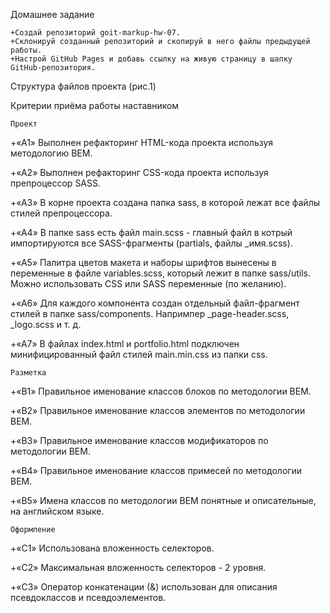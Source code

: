 Домашнее задание

    +Создай репозиторий goit-markup-hw-07.
    +Склонируй созданный репозиторий и скопируй в него файлы предыдущей работы.
    +Настрой GitHub Pages и добавь ссылку на живую страницу в шапку GitHub-репозитория.

Структура файлов проекта (рис.1)

Критерии приёма работы наставником

    Проект

+«A1» Выполнен рефакторинг HTML-кода проекта используя методологию BEM.

+«A2» Выполнен рефакторинг CSS-кода проекта используя препроцессор SASS.

+«A3» В корне проекта создана папка sass, в которой лежат все файлы стилей
препроцессора.

+«A4» В папке sass есть файл main.scss - главный файл в котрый импортируются все
SASS-фрагменты (partials, файлы \_имя.scss).

+«A5» Палитра цветов макета и наборы шрифтов вынесены в переменные в файле
variables.scss, который лежит в папке sass/utils. Можно использовать CSS или
SASS переменные (по желанию).

+«A6» Для каждого компонента создан отдельный файл-фрагмент стилей в папке
sass/components. Напримпер \_page-header.scss, \_logo.scss и т. д.

+«A7» В файлах index.html и portfolio.html подключен минифицированный файл стилей
main.min.css из папки css.

    Разметка

+«B1» Правильное именование классов блоков по методологии BEM.

+«B2» Правильное именование классов элементов по методологии BEM.

+«B3» Правильное именование классов модификаторов по методологии BEM.

+«B4» Правильное именование классов примесей по методологии BEM.

+«B5» Имена классов по методологии BEM понятные и описательные, на английском
языке.

    Оформление

+«C1» Использована вложенность селекторов.

+«C2» Максимальная вложенность селекторов - 2 уровня.

+«C3» Оператор конкатенации (&) использован для описания псевдоклассов и
псевдоэлементов.
